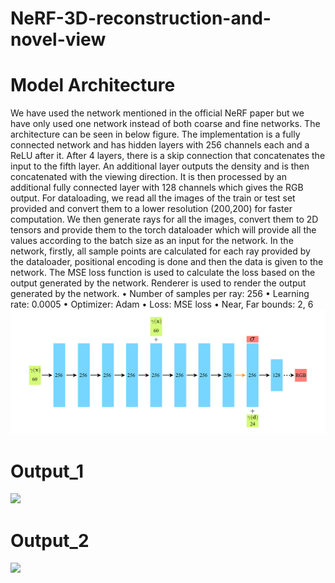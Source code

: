 # NeRF-3D-reconstruction-and-novel-view
# Model Architecture
We have used the network mentioned in the official NeRF paper but we have only used one network instead of both coarse and fine networks. The architecture can be seen in below figure. The implementation is a fully connected network and has hidden layers with 256 channels each and a ReLU after it. After 4 layers, there is a skip connection that concatenates the input to the fifth layer. An additional layer outputs the density and is then concatenated with the viewing direction. It is then processed by an additional fully connected layer with 128 channels which gives the RGB output. For dataloading, we read all the images of the train or test set provided and convert them to a lower resolution (200,200) for faster computation. We then generate rays for all the images, convert them to 2D tensors and provide them to the torch dataloader which will provide all the values according to the batch size as an input for the network. In the network, firstly, all sample points are calculated for each ray provided by the dataloader, positional encoding is done and then the data is given to the network. The MSE loss function is used to calculate the loss based on the output generated by the network. Renderer is used to render the output generated by the network.
• Number of samples per ray: 256
• Learning rate: 0.0005
• Optimizer: Adam
• Loss: MSE loss
• Near, Far bounds: 2, 6
![](https://github.com/DhirajRouniyar/NeRF-3D-reconstruction-and-novel-view/blob/main/Images/Network.png)

# Output_1
![](https://github.com/DhirajRouniyar/NeRF-3D-reconstruction-and-novel-view/blob/main/Phase%202/Nerf.gif)

# Output_2
![](https://github.com/DhirajRouniyar/NeRF-3D-reconstruction-and-novel-view/blob/main/Phase%202/Nerf_2.gif)
